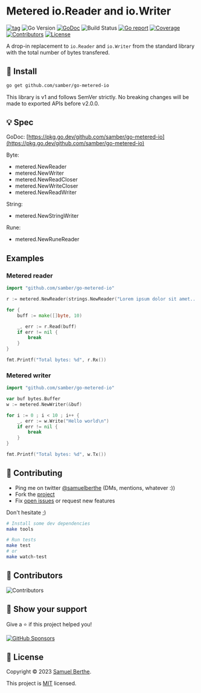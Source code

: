 
# Metered io.Reader and io.Writer

[![tag](https://img.shields.io/github/tag/samber/go-metered-io.svg)](https://github.com/samber/go-metered-io/releases)
![Go Version](https://img.shields.io/badge/Go-%3E%3D%201.16.0-%23007d9c)
[![GoDoc](https://godoc.org/github.com/samber/go-metered-io?status.svg)](https://pkg.go.dev/github.com/samber/go-metered-io)
![Build Status](https://github.com/samber/go-metered-io/actions/workflows/test.yml/badge.svg)
[![Go report](https://goreportcard.com/badge/github.com/samber/go-metered-io)](https://goreportcard.com/report/github.com/samber/go-metered-io)
[![Coverage](https://img.shields.io/codecov/c/github/samber/go-metered-io)](https://codecov.io/gh/samber/go-metered-io)
[![Contributors](https://img.shields.io/github/contributors/samber/go-metered-io)](https://github.com/samber/go-metered-io/graphs/contributors)
[![License](https://img.shields.io/github/license/samber/go-metered-io)](./LICENSE)

A drop-in replacement to `io.Reader` and `io.Writer` from the standard library with the total number of bytes transfered.

## 🚀 Install

```sh
go get github.com/samber/go-metered-io
```

This library is v1 and follows SemVer strictly. No breaking changes will be made to exported APIs before v2.0.0.

## 💡 Spec

GoDoc: [https://pkg.go.dev/github.com/samber/go-metered-io](https://pkg.go.dev/github.com/samber/go-metered-io)

Byte:
- metered.NewReader
- metered.NewWriter
- metered.NewReadCloser
- metered.NewWriteCloser
- metered.NewReadWriter

String:
- metered.NewStringWriter

Rune:
- metered.NewRuneReader

## Examples

### Metered reader

```go
import "github.com/samber/go-metered-io"

r := metered.NewReader(strings.NewReader("Lorem ipsum dolor sit amet..."))

for {
    buff := make([]byte, 10)

    _, err := r.Read(buff)
    if err != nil {
        break
    }
}

fmt.Printf("Total bytes: %d", r.Rx())
```

### Metered writer

```go
import "github.com/samber/go-metered-io"

var buf bytes.Buffer
w := metered.NewWriter(&buf)

for i := 0 ; i < 10 ; i++ {
    _, err := w.Write("Hello world\n")
    if err != nil {
        break
    }
}

fmt.Printf("Total bytes: %d", w.Tx())
```

## 🤝 Contributing

- Ping me on twitter [@samuelberthe](https://twitter.com/samuelberthe) (DMs, mentions, whatever :))
- Fork the [project](https://github.com/samber/go-metered-io)
- Fix [open issues](https://github.com/samber/go-metered-io/issues) or request new features

Don't hesitate ;)

```bash
# Install some dev dependencies
make tools

# Run tests
make test
# or
make watch-test
```

## 👤 Contributors

![Contributors](https://contrib.rocks/image?repo=samber/go-metered-io)

## 💫 Show your support

Give a ⭐️ if this project helped you!

[![GitHub Sponsors](https://img.shields.io/github/sponsors/samber?style=for-the-badge)](https://github.com/sponsors/samber)

## 📝 License

Copyright © 2023 [Samuel Berthe](https://github.com/samber).

This project is [MIT](./LICENSE) licensed.
